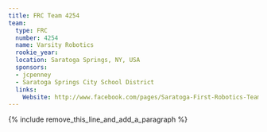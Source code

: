 ```yaml
---
title: FRC Team 4254
team:
  type: FRC
  number: 4254
  name: Varsity Robotics
  rookie_year:
  location: Saratoga Springs, NY, USA
  sponsors:
  - jcpenney
  - Saratoga Springs City School District
  links:
    Website: http://www.facebook.com/pages/Saratoga-First-Robotics-Team-4254/157195627720023
---
```


{% include remove_this_line_and_add_a_paragraph %}